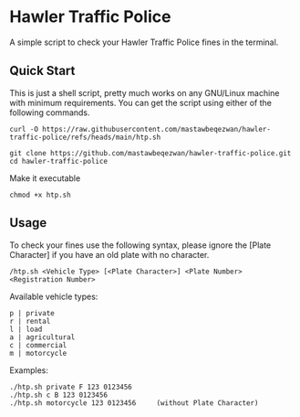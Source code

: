 # Hawler Traffic Police
A simple script to check your Hawler Traffic Police fines in the terminal.

## Quick Start
This is just a shell script, pretty much works on any GNU/Linux machine with minimum requirements. You can get the script using either of the following commands.

```
curl -O https://raw.githubusercontent.com/mastawbeqezwan/hawler-traffic-police/refs/heads/main/htp.sh
```

```
git clone https://github.com/mastawbeqezwan/hawler-traffic-police.git
cd hawler-traffic-police
```
Make it executable
```
chmod +x htp.sh
```

## Usage
To check your fines use the following syntax, please ignore the [Plate Character] if you have an old plate with no character.
```
/htp.sh <Vehicle Type> [<Plate Character>] <Plate Number> <Registration Number>
```
Available vehicle types:
```
p | private
r | rental
l | load
a | agricultural
c | commercial
m | motorcycle
```
Examples:
```
./htp.sh private F 123 0123456
./htp.sh c B 123 0123456
./htp.sh motorcycle 123 0123456     (without Plate Character)
```

